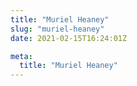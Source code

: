 ```yaml
---
title: "Muriel Heaney"
slug: "muriel-heaney"
date: 2021-02-15T16:24:01Z

meta:
  title: "Muriel Heaney"
---
```



